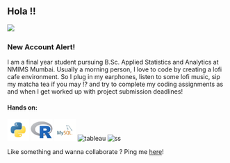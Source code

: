 ## Hola !! 

<img src="https://media.tenor.com/images/acc4116372dcc4b342cb1a00ae657151/tenor.gif">

### New Account Alert! 

<p> I am a final year student pursuing B.Sc. Applied Statistics and Analytics at NMIMS Mumbai. Usually a morning person, I love to code by creating a lofi cafe environment. So I plug in my earphones, listen to some lofi music, sip my matcha tea if you may !? and try to complete my coding assignments as and when I get worked up with project submission deadlines! 
<br/>
  
 
#### Hands on:

<img src='https://raw.githubusercontent.com/github/explore/80688e429a7d4ef2fca1e82350fe8e3517d3494d/topics/python/python.png' alt='python' height='50'> <img src='https://raw.githubusercontent.com/github/explore/80688e429a7d4ef2fca1e82350fe8e3517d3494d/topics/r/r.png' alt='r' height='50'> <img src='https://raw.githubusercontent.com/github/explore/80688e429a7d4ef2fca1e82350fe8e3517d3494d/topics/mysql/mysql.png' alt='js' height='50'> <img src='https://cdn.worldvectorlogo.com/logos/tableau-software.svg' alt='tableau' height='50'> <img src='https://cdn.iconscout.com/icon/free/png-512/microsoft-excel-4-722715.png' alt='ss' height='50'>



Like something and wanna collaborate ? Ping me [here](https://www.linkedin.com/in/shraddha-kodavade-357bb918a/)! 

<!--

<!--
**shraddhacodes/shraddhacodes** is a ✨ _special_ ✨ repository because its `README.md` (this file) appears on your GitHub profile.

Here are some ideas to get you started:

- 🔭 I’m currently working on ...
- 🌱 I’m currently learning ...
- 👯 I’m looking to collaborate on ...
- 🤔 I’m looking for help with ...
- 💬 Ask me about ...
- 📫 How to reach me: ...
- 😄 Pronouns: ...
- ⚡ Fun fact: ...
-->
